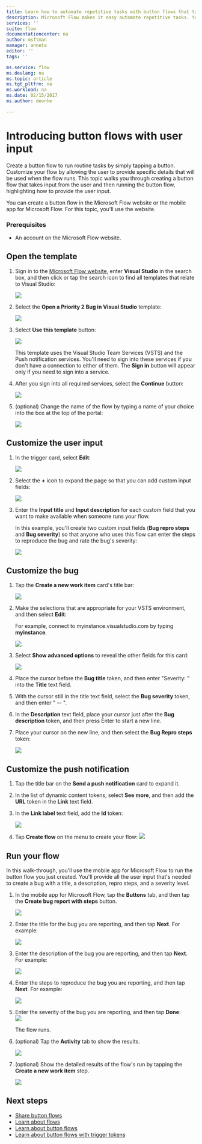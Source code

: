 ```yaml
---
title: Learn how to automate repetitive tasks with button flows that take user input | Microsoft Docs
description: Microsoft Flow makes it easy automate repetitive tasks. Your flows can even take user input when running a repetitive task.
services: ''
suite: flow
documentationcenter: na
author: msftman
manager: anneta
editor: ''
tags: ''

ms.service: flow
ms.devlang: na
ms.topic: article
ms.tgt_pltfrm: na
ms.workload: na
ms.date: 02/15/2017
ms.author: deonhe

---
```

# Introducing button flows with user input
Create a button flow to run routine tasks by simply tapping a button. Customize your flow by allowing the user to provide specific details that will be used when the flow runs. This topic walks you through creating a button flow that takes input from the user and then running the button flow, highlighting how to provide the user input.

You can create a button flow in the Microsoft Flow website or the mobile app for Microsoft Flow. For this topic, you'll use the website.

### Prerequisites
* An account on the Microsoft Flow website.

## Open the template
1. Sign in to the [Microsoft Flow website](https://flow.microsoft.com), enter **Visual Studio** in the search box, and then click or tap the search icon to find all templates that relate to Visual Studio:
   
    ![](./media/button-flow-with-user-input-tokens/1.png)  
2. Select the **Open a Priority 2 Bug in Visual Studio** template:
   
    ![](./media/button-flow-with-user-input-tokens/2.png)  
3. Select **Use this template** button:
   
    ![](./media/button-flow-with-user-input-tokens/3.png)  
   
    This template uses the Visual Studio Team Services (VSTS) and the Push notification services. You'll need to sign into these services if you don't have a connection to either of them. The **Sign in** button will appear only if you need to sign into a service.
4. After you sign into all required services, select the **Continue** button:
   
    ![](./media/button-flow-with-user-input-tokens/4.png)  
5. (optional) Change the name of the flow by typing a name of your choice into the box at the top of the portal:
   
    ![](./media/button-flow-with-user-input-tokens/5.png)

## Customize the user input
1. In the trigger card, select **Edit**:
   
    ![](./media/button-flow-with-user-input-tokens/6.png)  
2. Select the **+** icon to expand the page so that you can add custom input fields:
   
    ![](./media/button-flow-with-user-input-tokens/7.png)
3. Enter the **Input title** and **Input description** for each custom field that you want to make available when someone runs your flow.  
   
    In this example, you'll create two custom input fields (**Bug repro steps** and **Bug severity**) so that anyone who uses this flow can enter the steps to reproduce the bug and rate the bug's severity:  
   
    ![](./media/button-flow-with-user-input-tokens/8.png)

## Customize the bug
1. Tap the **Create a new work item** card's title bar:
   
    ![](./media/button-flow-with-user-input-tokens/9.png)  
2. Make the selections that are appropriate for your VSTS environment, and then select **Edit**:
   
    For example, connect to myinstance.visualstudio.com by typing **myinstance**.
   
    ![](./media/button-flow-with-user-input-tokens/10.png)  
3. Select **Show advanced options** to reveal the other fields for this card:
   
    ![](./media/button-flow-with-user-input-tokens/11.png)  
4. Place the cursor before the **Bug title** token, and then enter "Severity: " into the **Title** text field.
5. With the cursor still in the title text field, select the **Bug severity** token, and then enter " -- ".  
6. In the **Description** text field, place your cursor just after the **Bug description** token, and then press Enter to start a new line.
7. Place your cursor on the new line, and then select the **Bug Repro steps** token:
   
    ![](./media/button-flow-with-user-input-tokens/12.png)

## Customize the push notification
1. Tap the title bar on the **Send a push notification** card to expand it.
2. In the list of dynamic content tokens, select **See more**, and then add the **URL** token in the **Link** text field.
3. In the **Link label** text field, add the **Id** token:
   
    ![](./media/button-flow-with-user-input-tokens/13.png)  
4. Tap **Create flow** on the menu to create your flow:
    ![](./media/button-flow-with-user-input-tokens/14.png)  

## Run your flow
In this walk-through, you'll use the mobile app for Microsoft Flow to run the button flow you just created. You'll provide all the user input that's needed to create a bug with a title, a description, repro steps, and a severity level.  

1. In the mobile app for Microsoft Flow, tap the **Buttons** tab, and then tap the **Create bug report with steps** button.
   
    ![](./media/button-flow-with-user-input-tokens/runmt1.png)  
2. Enter the title for the bug you are reporting, and then tap **Next**. For example:
   
    ![](./media/button-flow-with-user-input-tokens/runmt2.png)  
3. Enter the description of the bug you are reporting, and then tap **Next**. For example:
   
    ![](./media/button-flow-with-user-input-tokens/runmt3.png)  
4. Enter the steps to reproduce the bug you are reporting, and then tap **Next**. For example:
   
    ![](./media/button-flow-with-user-input-tokens/runmt3-1.png)  
5. Enter the severity of the bug you are reporting, and then tap **Done**:  
    ![](./media/button-flow-with-user-input-tokens/runmt3-2.png)  
   
    The flow runs.
6. (optional) Tap the **Activity** tab to show the results.
   
    ![](./media/button-flow-with-user-input-tokens/runmt5.png)  
7. (optional) Show the detailed results of the flow's run by tapping the **Create a new work item** step.
   
    ![](./media/button-flow-with-user-input-tokens/runmt6.png)  

## Next steps
* [Share button flows](share-buttons.md)
* [Learn about flows](guided-learning/get-started.yml#step-1)  
* [Learn about button flows](introduction-to-button-flows.md)  
* [Learn about button flows with trigger tokens](introduction-to-button-trigger-tokens.md)  

